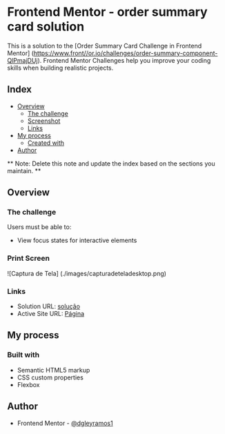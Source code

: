 # Frontend Mentor - order summary card solution

This is a solution to the [Order Summary Card Challenge in Frontend Mentor] (https://www.front//or.io/challenges/order-summary-component-QlPmajDUj). Frontend Mentor Challenges help you improve your coding skills when building realistic projects.

## Index

- [Overview](#overview)
  - [The challenge](#o-challenge)
  - [Screenshot](#screenshot)
  - [Links](#links)
- [My process](#my-process)
  - [Created with](#integrated)
- [Author](#author)

** Note: Delete this note and update the index based on the sections you maintain. **

## Overview

### The challenge

Users must be able to:

- View focus states for interactive elements

### Print Screen

![Captura de Tela] (./images/capturadeteladesktop.png)

### Links

- Solution URL: [solução](https://www.frontendmentor.io/solutions/summary-order-with-flexbox-lwW-fOaXS)
- Active Site URL: [Página](https://dgleyramos1.github.io/Ordersummarycomponent/)

## My process

### Built with

- Semantic HTML5 markup
- CSS custom properties
- Flexbox


## Author

- Frontend Mentor - [@dgleyramos1](https://www.frontendmentor.io/profile/dgleyramos1)
